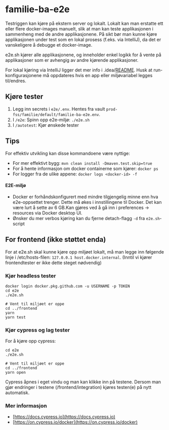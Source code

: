# familie-ba-e2e

Testriggen kan kjøre på ekstern server og lokalt. Lokalt kan man erstatte ett eller flere docker-images manuelt, slik at man kan teste applikasjonen i sammenheng med de andre applikasjonene. På sikt bør man kunne kjøre applikasjonen under test som en lokal prosess (f.eks. via IntelliJ), da det er vanskeligere å debugge et docker-image.

e2e.sh kjører alle applikasjonene, og inneholder enkel logikk for å vente på applikasjoner som er avhengig av andre kjørende applikasjoner. 

For lokal kjøring via IntelliJ ligger det mer info i .idea/[README](.idea/README.md). Husk at run-konfigurasjonene må oppdateres hvis en app eller miljøvariabel legges til/endres.

## Kjøre tester
1. Legg inn secrets i `e2e/.env`. Hentes fra vault `prod-fss/familie/default/familie-ba-e2e.env`.
2. I `/e2e`: Spinn opp e2e-miljø: `./e2e.sh`
3. I `/autotest`: Kjør ønskede tester

## Tips

For effektiv utvikling kan disse kommandoene være nyttige:

- For mer effektivt bygg: `mvn clean install -Dmaven.test.skip=true`
- For å hente informasjon om docker containerne som kjører: `docker ps`
- For logger fra de ulike appene: `docker logs <docker-id> -f`

#### E2E-miljø
- Docker er forhåndskonfigurert med mindre tilgjengelig minne enn hva e2e-oppsettet trenger. Dette må økes i innstillingene til Docker. Det kan være lurt å sette av 6 GB.Kan gjøres ved å gå inn i preferences -> resources via Docker desktop UI.
- Ønsker du mer verbos kjøring kan du fjerne detach-flagg `-d` fra `e2e.sh`-script


## For frontend (ikke støttet enda)

For at e2e.sh skal kunne kjøre opp miljøet lokalt, må man legge inn følgende linje i /etc/hosts-filen: `127.0.0.1 host.docker.internal`. (Inntil vi kjører frontendtester er ikke dette steget nødvendig)

### Kjør headless tester

```shell
docker login docker.pkg.github.com -u USERNAME -p TOKEN
cd e2e
./e2e.sh

# Vent til miljøet er oppe
cd ../frontend
yarn
yarn test
```

### Kjør cypress og lag tester

For å kjøre opp cypress:

```shell
cd e2e
./e2e.sh

# Vent til miljøet er oppe
cd ../frontend
yarn open
```

Cypress åpnes i eget vindu og man kan klikke inn på testene. Dersom man gjør endringer i testene (/frontend/integration) kjøres testen(e) på nytt automatisk.

### Mer informasjon

- [https://docs.cypress.io](https://docs.cypress.io)
- [https://on.cypress.io/docker](https://on.cypress.io/docker)

